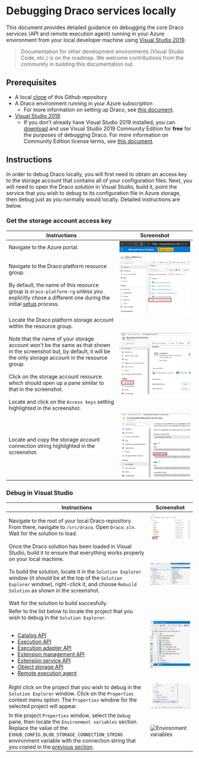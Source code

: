 # Debugging Draco services locally

This document provides detailed guidance on debugging the core Draco services (API and remote execution agent) running in your Azure environment from your local developer machine using [Visual Studio 2019](https://visualstudio.microsoft.com/vs/).

> Documentation for other development environments (Visual Studio Code, etc.) is on the roadmap. We welcome contributions from the community in building this documentation out.

## Prerequisites

* A local [clone](https://help.github.com/en/github/creating-cloning-and-archiving-repositories/cloning-a-repository) of this Github repository
* A Draco environment running in your Azure subscription
  * For more information on setting up Draco, see [this document](/doc/setup).
* [Visual Studio 2019](https://visualstudio.microsoft.com/vs/)
  * If you don't already have Visual Studio 2019 installed, you can [download](https://visualstudio.microsoft.com/thank-you-downloading-visual-studio/?sku=Community&rel=16) and use Visual Studio 2019 Community Edition for **free** for the purposes of debugging Draco. For more information on Community Edition license terms, see [this document](https://visualstudio.microsoft.com/license-terms/mlt031819/).
  
## Instructions

In order to debug Draco locally, you will first need to obtain an access key to the storage account that contains all of your configuration files. Next, you will need to open the Draco solution in Visual Studio, build it, point the service that you wish to debug to its configuration file in Azure storage, then debug just as you normally would locally. Detailed instructions are below.

### Get the storage account access key

| Instructions | Screenshot |
| ------------ | ---------- |
| Navigate to the Azure portal. | ![Azure portal](/doc/images/debug-portal.JPG) |
| Navigate to the Draco platform resource group.<br /><br />By default, the name of this resource group is `draco-platform-rg` unless you explicitly chose a different one during the initial [setup](/doc/setup) process. | ![Resource group](/doc/images/debug-rg.JPG) |
| Locate the Draco platform storage account within the resource group.<br /><br />Note that the name of your storage account won't be the same as that shown in the screenshot but, by default, it will be the only storage account in the resource group.<br /><br />Click on the storage account resource which should open up a pane similar to that in the screenshot.<br /><br />Locate and click on the `Access keys` setting highlighted in the screenshot. | ![Storage account](/doc/images/debug-storage.JPG) | 
| Locate and copy the storage account connection string highilghted in the screenshot. | ![Storage account connection string](/doc/images/debug-storage-keys.JPG)

### Debug in Visual Studio

| Instructions | Screenshot |
| ------------ | ---------- |
| Navigate to the root of your local Draco repository. From there, navigate to `/src/draco`. Open `Draco.sln`. Wait for the solution to load. | ![Draco.sln](/doc/images/debug-vs-sln.JPG) |
| Once the Draco solution has been loaded in Visual Studio, build it to ensure that everything works properly on your local machine.<br /><br />To build the solution, locate it in the `Solution Explorer` window (it should be at the top of the `Solution Explorer` window), right-click it, and choose `Rebuild Solution` as shown in the screenshot.<br /><br />Wait for the solution to build succesfully. | ![Build the solution](/doc/images/debug-vs-rebuild.JPG) |
| Refer to the list below to locate the project that you wish to debug in the `Solution Explorer`.<br /><br /><ul><li><a href="/src/draco/api/Catalog.Api">Catalog API</a></li><li><a href="/src/draco/api/Execution.Api">Execution API</a></li><li><a href="/src/draco/api/ExecutionAdapter.Api">Execution adapter API</a></li><li><a href="/src/draco/api/ExtensionManagement.Api">Extension management API</a></li><li><a href="/src/draco/api/ExtensionService.Api">Extension service API</a></li><li><a href="/src/draco/api/ObjectStorageProvider.Api">Object storage API</a></li><li><a href="/src/draco/core/Agent/ExecutionAdapter.ConsoleHost">Remote execution agent</a></li></ul> | ![Find your project](/doc/images/debug-vs-sln-explorer.JPG) | 
| Right click on the project that you wish to debug in the `Solution Explorer` window. Click on the `Properties` context menu option. The `Properties` window for the selected project will appear. | ![Project properties](/doc/images/debug-vs-api-properties.JPG) |
| In the project `Properties` window, select the `Debug` pane, then locate the `Environment variables` section. Replace the value of the `EXHUB_CONFIG_BLOB_STORAGE_CONNECTION_STRING` environment variable with the connection string that you copied in the [previous section](#get-the-storage-account-access-key). | ![Environment variables](/doc/images/debug-vs-env-variables) |
